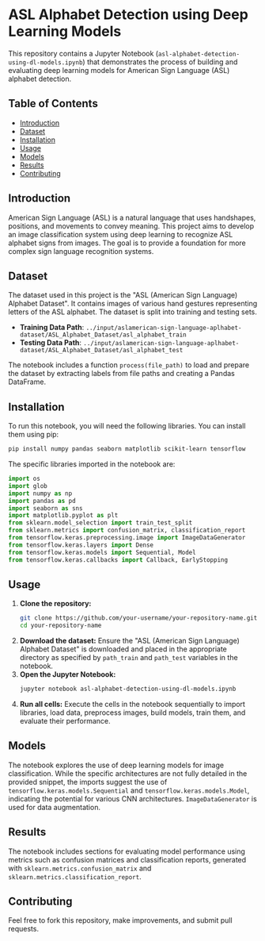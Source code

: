 # ASL Alphabet Detection using Deep Learning Models

This repository contains a Jupyter Notebook (`asl-alphabet-detection-using-dl-models.ipynb`) that demonstrates the process of building and evaluating deep learning models for American Sign Language (ASL) alphabet detection.

## Table of Contents

  * [Introduction](#introduction)
  * [Dataset](#dataset)
  * [Installation](#installation)
  * [Usage](#usage)
  * [Models](#models)
  * [Results](#results)
  * [Contributing](#contributing)

## Introduction

American Sign Language (ASL) is a natural language that uses handshapes, positions, and movements to convey meaning. This project aims to develop an image classification system using deep learning to recognize ASL alphabet signs from images. The goal is to provide a foundation for more complex sign language recognition systems.

## Dataset

The dataset used in this project is the "ASL (American Sign Language) Alphabet Dataset". It contains images of various hand gestures representing letters of the ASL alphabet. The dataset is split into training and testing sets.

  * **Training Data Path**: `../input/aslamerican-sign-language-aplhabet-dataset/ASL_Alphabet_Dataset/asl_alphabet_train`
  * **Testing Data Path**: `../input/aslamerican-sign-language-aplhabet-dataset/ASL_Alphabet_Dataset/asl_alphabet_test`

The notebook includes a function `process(file_path)` to load and prepare the dataset by extracting labels from file paths and creating a Pandas DataFrame.

## Installation

To run this notebook, you will need the following libraries. You can install them using pip:

```bash
pip install numpy pandas seaborn matplotlib scikit-learn tensorflow
```

The specific libraries imported in the notebook are:

```python
import os
import glob
import numpy as np
import pandas as pd
import seaborn as sns
import matplotlib.pyplot as plt
from sklearn.model_selection import train_test_split
from sklearn.metrics import confusion_matrix, classification_report
from tensorflow.keras.preprocessing.image import ImageDataGenerator
from tensorflow.keras.layers import Dense
from tensorflow.keras.models import Sequential, Model
from tensorflow.keras.callbacks import Callback, EarlyStopping
```

## Usage

1.  **Clone the repository:**
    ```bash
    git clone https://github.com/your-username/your-repository-name.git
    cd your-repository-name
    ```
2.  **Download the dataset:** Ensure the "ASL (American Sign Language) Alphabet Dataset" is downloaded and placed in the appropriate directory as specified by `path_train` and `path_test` variables in the notebook.
3.  **Open the Jupyter Notebook:**
    ```bash
    jupyter notebook asl-alphabet-detection-using-dl-models.ipynb
    ```
4.  **Run all cells:** Execute the cells in the notebook sequentially to import libraries, load data, preprocess images, build models, train them, and evaluate their performance.

## Models

The notebook explores the use of deep learning models for image classification. While the specific architectures are not fully detailed in the provided snippet, the imports suggest the use of `tensorflow.keras.models.Sequential` and `tensorflow.keras.models.Model`, indicating the potential for various CNN architectures. `ImageDataGenerator` is used for data augmentation.

## Results

The notebook includes sections for evaluating model performance using metrics such as confusion matrices and classification reports, generated with `sklearn.metrics.confusion_matrix` and `sklearn.metrics.classification_report`.

## Contributing

Feel free to fork this repository, make improvements, and submit pull requests.


